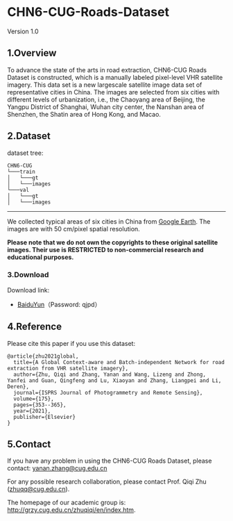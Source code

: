 # CHN6-CUG-Roads-Dataset
Version 1.0

## 1.Overview
To advance the state of the arts in road extraction, CHN6-CUG Roads Dataset is constructed, which is a manually labeled pixel-level VHR satellite imagery. This data set is a new largescale satellite image data set of representative cities in China. The images are selected from six cities with different levels of urbanization, i.e., the Chaoyang area of Beijing, the Yangpu District of Shanghai, Wuhan city center, the Nanshan area of Shenzhen, the Shatin area of Hong Kong, and Macao.

## 2.Dataset

dataset tree:

```
CHN6-CUG
└───train
│   └───gt
│   └───images
└───val
│   └───gt
│   └───images
```

---------

We collected typical areas of six cities in China from [Google Earth](http://earth.google.com). The images are with 50 cm/pixel spatial resolution. 

**Please note that we do not own the copyrights to these original satellite images. Their use is RESTRICTED to non-commercial research and educational purposes.**

### 3.Download

Download link: 

 - [BaiduYun](https://pan.baidu.com/s/14DBt1OC0VgvhO0QBNlS0gA)（Password: qjpd）

## 4.Reference

Please cite this paper if you use this dataset:

```
@article{zhu2021global,
  title={A Global Context-aware and Batch-independent Network for road extraction from VHR satellite imagery},
  author={Zhu, Qiqi and Zhang, Yanan and Wang, Lizeng and Zhong, Yanfei and Guan, Qingfeng and Lu, Xiaoyan and Zhang, Liangpei and Li, Deren},
  journal={ISPRS Journal of Photogrammetry and Remote Sensing},
  volume={175},
  pages={353--365},
  year={2021},
  publisher={Elsevier}
}
```
## 5.Contact
If you have any problem in using the CHN6-CUG Roads Dataset, please contact: yanan.zhang@cug.edu.cn

For any possible research collaboration, please contact Prof. Qiqi Zhu (zhuqq@cug.edu.cn).

The homepage of our academic group is: http://grzy.cug.edu.cn/zhuqiqi/en/index.htm.
